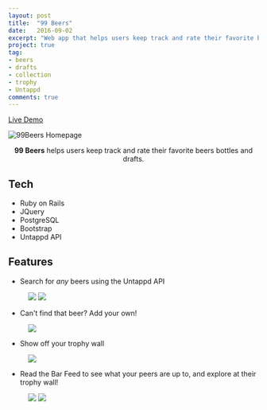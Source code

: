 ```yaml
---
layout: post
title:  "99 Beers"
date:   2016-09-02
excerpt: "Web app that helps users keep track and rate their favorite beers bottles and drafts"
project: true
tag:
- beers
- drafts
- collection
- trophy
- Untappd
comments: true
---
```

[Live Demo](https://ninety9beers.herokuapp.com)

![99Beers Homepage](https://s3.amazonaws.com/beerimages/uploads/assets/welcome.png)

<center><b>99 Beers</b> helps users keep track and rate their favorite beers bottles and drafts.</center>

## Tech

* Ruby on Rails
* JQuery
* PostgreSQL
* Bootstrap
* Untappd API

## Features

* Search for *any* beers using the Untappd API

<figure class="half">
    <a href="https://s3.amazonaws.com/beerimages/uploads/assets/list.png"><img src="https://s3.amazonaws.com/beerimages/uploads/assets/list.png"></a>
    <a href="https://s3.amazonaws.com/beerimages/uploads/assets/beerinfo.png"><img src="https://s3.amazonaws.com/beerimages/uploads/assets/beerinfo.png"></a>
</figure>

* Can't find that beer? Add your own!

<figure>
    <a href="https://s3.amazonaws.com/beerimages/uploads/assets/custom.jpg"><img src="https://s3.amazonaws.com/beerimages/uploads/assets/custom.jpg"></a>
</figure>

* Show off your trophy wall

<figure>
  <a href="https://s3.amazonaws.com/beerimages/uploads/assets/trophywall.png"><img src="https://s3.amazonaws.com/beerimages/uploads/assets/trophywall.png"></a>
</figure>

* Read the Bar Feed to see what your peers are up to, and explore at their trophy wall!

<figure class="half">
    <a href="https://s3.amazonaws.com/beerimages/uploads/assets/barfeed.png"><img src="https://s3.amazonaws.com/beerimages/uploads/assets/barfeed.png"></a>
    <a href="https://s3.amazonaws.com/beerimages/uploads/assets/othertrophywall.png"><img src="https://s3.amazonaws.com/beerimages/uploads/assets/othertrophywall.png"></a>
</figure>